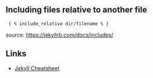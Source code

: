 ## Including files relative to another file

     { % include_relative dir/filename % }
     
source: https://jekyllrb.com/docs/includes/

## Links

- [Jekyll Cheatsheet](https://devhints.io/jekyll)
